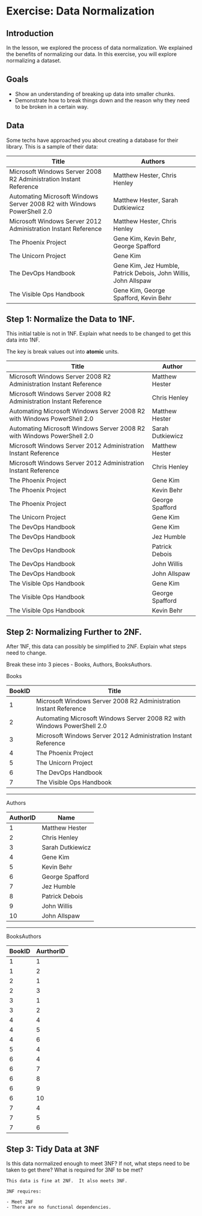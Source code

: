 # Exercise: Data Normalization

## Introduction
In the lesson, we explored the process of data normalization. We explained the benefits of normalizing our data. In this exercise, you will explore normalizing a dataset.

## Goals

- Show an understanding of breaking up data into smaller chunks.
- Demonstrate how to break things down and the reason why they need to be broken in a certain way.

## Data

Some techs have approached you about creating a database for their library. This is a sample of their data:

| Title      | Authors |
| ----------- | ----------- |
| Microsoft Windows Server 2008 R2 Administration Instant Reference   | Matthew Hester, Chris Henley      |
| Automating Microsoft Windows Server 2008 R2 with Windows PowerShell 2.0   | Matthew Hester, Sarah Dutkiewicz        |
| Microsoft Windows Server 2012 Administration Instant Reference     | Matthew Hester, Chris Henley       |
| The Phoenix Project   | Gene Kim, Kevin Behr, George Spafford        |
| The Unicorn Project      | Gene Kim      |
| The DevOps Handbook   | Gene Kim, Jez Humble, Patrick Debois, John Willis, John Allspaw       |
| The Visible Ops Handbook    | Gene Kim, George Spafford, Kevin Behr      |


## Step 1: Normalize the Data to 1NF.

This initial table is not in 1NF. Explain what needs to be changed to get this data into 1NF.

The key is break values out into **atomic** units.

| Title      | Author |
| ----------- | ----------- |
| Microsoft Windows Server 2008 R2 Administration Instant Reference   | Matthew Hester|
| Microsoft Windows Server 2008 R2 Administration Instant Reference   | Chris Henley      |
| Automating Microsoft Windows Server 2008 R2 with Windows PowerShell 2.0   | Matthew Hester|
| Automating Microsoft Windows Server 2008 R2 with Windows PowerShell 2.0   |Sarah Dutkiewicz        |
| Microsoft Windows Server 2012 Administration Instant Reference     | Matthew Hester|
| Microsoft Windows Server 2012 Administration Instant Reference     | Chris Henley       |
| The Phoenix Project   | Gene Kim|
| The Phoenix Project   | Kevin Behr |
| The Phoenix Project   | George Spafford        |
| The Unicorn Project      | Gene Kim      |
| The DevOps Handbook   | Gene Kim       |
| The DevOps Handbook   | Jez Humble |
| The DevOps Handbook   | Patrick Debois |
| The DevOps Handbook   | John Willis  |
| The DevOps Handbook   | John Allspaw       |
| The Visible Ops Handbook    | Gene Kim |
| The Visible Ops Handbook    | George Spafford |
| The Visible Ops Handbook    | Kevin Behr      |


## Step 2: Normalizing Further to 2NF.

After 1NF, this data can possibly be simplified to 2NF. Explain what steps need to change.

Break these into 3 pieces - Books, Authors, BooksAuthors.

Books

| BookID    | Title |
| ----------- | ----------- |
| 1| Microsoft Windows Server 2008 R2 Administration Instant Reference  |
|2 | Automating Microsoft Windows Server 2008 R2 with Windows PowerShell 2.0  |
|3 | Microsoft Windows Server 2012 Administration Instant Reference  |
|4 | The Phoenix Project   | 
|5 | The Unicorn Project      | 
|6 | The DevOps Handbook   | 
|7 | The Visible Ops Handbook    | 

*****************

Authors

| AuthorID    | Name |
| ----------- | ----------- |
| 1| Matthew Hester|
|2 | Chris Henley|
|3 | Sarah Dutkiewicz|
|4 | Gene Kim| 
|5 | Kevin Behr| 
|6 | George Spafford| 
|7 | Jez Humble|
|8 | Patrick Debois| 
|9 | John Willis| 
|10 | John Allspaw| 


*****************

BooksAuthors

| BookID    | AurthorID |
| ----------- | ----------- |
| 1| 1|
|1 |2 |
|2 | 1|
|2 | 3| 
|3 | 1| 
|3 | 2| 
|4 | 4|
|4 | 5| 
|4 | 6| 
|5 | 4| 
|6 | 4| 
|6 | 7| 
|6 | 8| 
|6 | 9| 
|6 | 10| 
|7 | 4| 
|7 | 5| 
|7 | 6| 


## Step 3: Tidy Data at 3NF

Is this data normalized enough to meet 3NF? If not, what steps need to be taken to get there? What is required for 3NF to be met?

```
This data is fine at 2NF.  It also meets 3NF.

3NF requires:

- Meet 2NF
- There are no functional dependencies.
```

